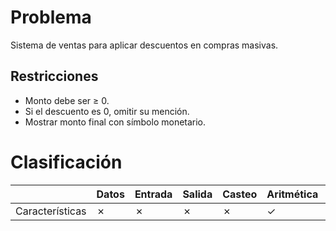 # Problema

Sistema de ventas para aplicar descuentos en compras masivas.

## Restricciones

- Monto debe ser ≥ 0.
- Si el descuento es 0, omitir su mención.
- Mostrar monto final con símbolo monetario.

# Clasificación
|  | Datos | Entrada | Salida | Casteo | Aritmética | Relacionales | Lógicos | Condicionales | Ciclo | Matrices | Funciones |
|----------|-------|---------|--------|--------|------------|--------------|---------|---------------|-------|----------|-------------|
| Características | ✗ | ✗ | ✗ | ✗ | ✓ | ✓ | ✗ | ✗ | ✗ | ✗ | ✗ |
